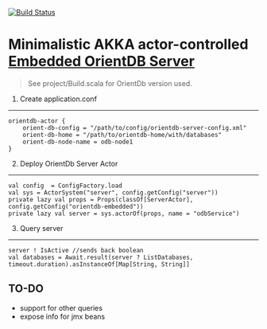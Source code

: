 [![Build Status](https://travis-ci.org/jurajzachar/orientdb-actor.svg?branch=master)](https://travis-ci.org/jurajzachar/orientdb-actor)

Minimalistic AKKA actor-controlled [Embedded OrientDB Server](http://orientdb.com/docs/2.1/Embedded-Server.html) 
===========================================================

> See project/Build.scala for OrientDb version used.

1. Create application.conf
--------------------------

	orientdb-actor { 
		orient-db-config = "/path/to/config/orientdb-server-config.xml"
		orient-db-home = "/path/to/orientdb-home/with/databases"
		orient-db-node-name = odb-node1
	}

2. Deploy OrientDb Server Actor
-------------------------------

	val config  = ConfigFactory.load
	val sys = ActorSystem("server", config.getConfig("server"))
	private lazy val props = Props(classOf[ServerActor], config.getConfig("orientdb-embedded"))
	private lazy val server = sys.actorOf(props, name = "odbService")

3. Query server
---------------
	
	server ! IsActive //sends back boolean
	val databases = Await.result(server ? ListDatabases, timeout.duration).asInstanceOf[Map[String, String]]
  	
TO-DO
-----

* support for other queries
* expose info for jmx beans
  	
